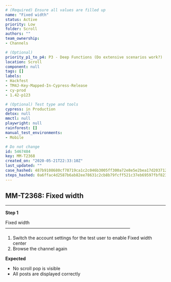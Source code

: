 ```yaml
---
# (Required) Ensure all values are filled up
name: "Fixed width"
status: Active
priority: Low
folder: Scroll
authors: ""
team_ownership: 
- Channels

# (Optional)
priority_p1_to_p4: P3 - Deep Functions (Do extensive scenarios work?)
location: Scroll
component: null
tags: []
labels: 
- Hackfest
- TM4J-Key-Mapped-In-Cypress-Release
- cy-prod
- 1.42-p123

# (Optional) Test type and tools
cypress: in Production
detox: null
mmctl: null
playwright: null
rainforest: []
manual_test_environments: 
- Mobile

# Do not change
id: 5467484
key: MM-T2368
created_on: "2020-05-21T22:33:10Z"
last_updated: ""
case_hashed: 487b9108680cf78719ca1c2c046b3005ff300a72e8e5e2bea17d203712736d5d20dd119d334be87df98b25aa6a69edda
steps_hashed: 0a6ffac4d2587b6ab82ee78631c2cb8b79fcff521c37eb69597fbf823010c808076b844f288398ddb74a6e52f5880656
---
```


<!-- (Auto-generated) Based on frontmatter's "key" and "name" -->

## MM-T2368: Fixed width

---

**Step 1**

Fixed width\
————————————————————————————

1. Switch the account settings for the test user to enable Fixed width center
2. Browse the channel again

**Expected**

- No scroll pop is visible
- All posts are displayed correctly
